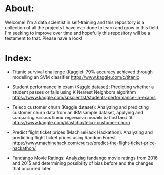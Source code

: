# About:
Welcome! I'm a data scientist in self-training and this repository is a collection of all the projects I have ever done to learn and grow in this field. I'm seeking to improve over time and hopefully this repository will be a testament to that. Please have a look!



# Index:

* Titanic survival challenge (Kaggle): 79% accuracy achieved through modelling an SVM classifier
https://www.kaggle.com/c/titanic

* Student performance in exam (Kaggle dataset): Predicting whether a student passes or fails using K Nearest Neighbors algorithm
https://www.kaggle.com/spscientist/students-performance-in-exams

* Teleco customer churn (Kaggle dataset): Analyzing and predicting customer churn data from an IBM sample dataset, applying and comparing  various linear regression models to find best fit
https://www.kaggle.com/blastchar/telco-customer-churn

* Predict flight ticket prices (MachineHack Hackathon): Analyzing and predicting flight ticket prices using Random Forest
https://www.machinehack.com/course/predict-the-flight-ticket-price-hackathon/

* Fandango Movie Ratings: Analyzing fandango movie ratings from 2016 and 2015 and determining possibility of bias before and the changes that occurred later.
